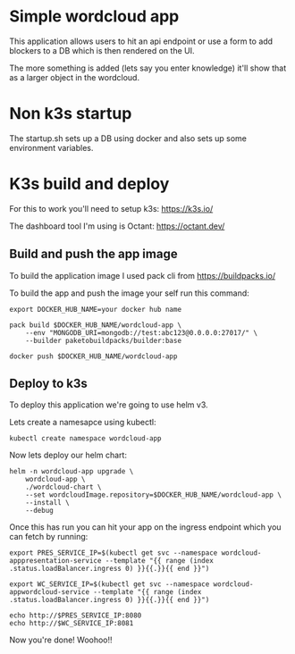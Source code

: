 # Simple wordcloud app

This application allows users to hit an api endpoint or use a form to add blockers to a DB which is then rendered on the UI.

The more something is added (lets say you enter knowledge) it'll show that as a larger object in the wordcloud.

# Non k3s startup

The startup.sh sets up a DB using docker and also sets up some environment variables.

# K3s build and deploy

For this to work you'll need to setup k3s: https://k3s.io/

The dashboard tool I'm using is Octant: https://octant.dev/ 

## Build and push the app image

To build the application image I used pack cli from https://buildpacks.io/

To build the app  and push the image your self run this command:

```shell
export DOCKER_HUB_NAME=your docker hub name

pack build $DOCKER_HUB_NAME/wordcloud-app \
    --env "MONGODB_URI=mongodb://test:abc123@0.0.0.0:27017/" \
    --builder paketobuildpacks/builder:base

docker push $DOCKER_HUB_NAME/wordcloud-app
```

## Deploy to k3s

To deploy this application we're going to use helm v3.

Lets create a namesapce using kubectl:

```shell
kubectl create namespace wordcloud-app
```

Now lets deploy our helm chart:

```shell
helm -n wordcloud-app upgrade \
    wordcloud-app \
    ./wordcloud-chart \
    --set wordcloudImage.repository=$DOCKER_HUB_NAME/wordcloud-app \
    --install \
    --debug
```

Once this has run you can hit your app on the ingress endpoint which you can fetch by running:

```shell
export PRES_SERVICE_IP=$(kubectl get svc --namespace wordcloud-apppresentation-service --template "{{ range (index .status.loadBalancer.ingress 0) }}{{.}}{{ end }}")

export WC_SERVICE_IP=$(kubectl get svc --namespace wordcloud-appwordcloud-service --template "{{ range (index .status.loadBalancer.ingress 0) }}{{.}}{{ end }}")

echo http://$PRES_SERVICE_IP:8080
echo http://$WC_SERVICE_IP:8081
```

Now you're done! Woohoo!!